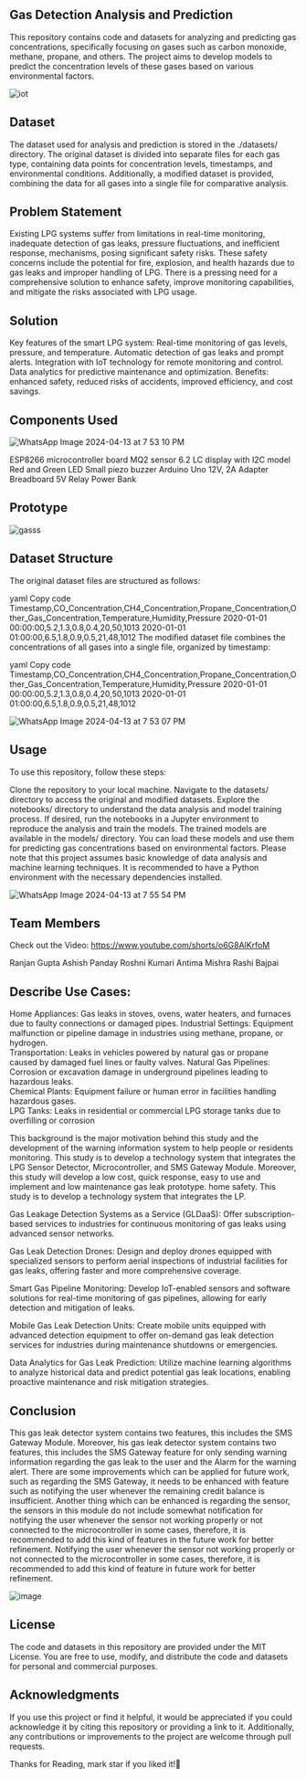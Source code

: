 ## Gas Detection Analysis and Prediction
This repository contains code and datasets for analyzing and predicting gas concentrations, specifically focusing on gases such as carbon monoxide, methane, propane, and others. The project aims to develop models to predict the concentration levels of these gases based on various environmental factors.

![iot](https://github.com/RSN601KRI/GasDetection/assets/106860359/9f988233-b638-494b-a7ba-ca97b1c12f59)

## Dataset
The dataset used for analysis and prediction is stored in the ./datasets/ directory. The original dataset is divided into separate files for each gas type, containing data points for concentration levels, timestamps, and environmental conditions. Additionally, a modified dataset is provided, combining the data for all gases into a single file for comparative analysis.
## Problem Statement
Existing LPG systems suffer from limitations in real-time monitoring, inadequate detection of gas leaks, pressure fluctuations, and inefficient response, mechanisms, posing significant safety risks. These safety concerns include the potential for fire, explosion, and health hazards due to gas leaks and improper handling of LPG. There is a pressing need for a comprehensive solution to enhance safety, improve monitoring capabilities, and mitigate the risks associated with LPG usage. 
## Solution 
Key features of the smart LPG system:
Real-time monitoring of gas levels, pressure, and
temperature.
Automatic detection of gas leaks and prompt alerts.
Integration with IoT technology for remote monitoring and
control.
Data analytics for predictive maintenance and optimization.
Benefits: enhanced safety, reduced risks of accidents, improved
efficiency, and cost savings.
## Components Used 

![WhatsApp Image 2024-04-13 at 7 53 10 PM](https://github.com/RSN601KRI/GasDetection/assets/106860359/656f3e4e-2b61-4333-bc7c-d546ba8f8a8c)

ESP8266 microcontroller board
MQ2 sensor
6.2 LC display with I2C model
Red and Green LED
Small piezo buzzer
Arduino Uno
12V, 2A Adapter
Breadboard
5V Relay
Power Bank

## Prototype
![gasss](https://github.com/RSN601KRI/GasDetection/assets/106860359/c3034890-096f-4f38-93dd-e5a93c70a15f)

## Dataset Structure
The original dataset files are structured as follows:

yaml
Copy code
Timestamp,CO_Concentration,CH4_Concentration,Propane_Concentration,Other_Gas_Concentration,Temperature,Humidity,Pressure
2020-01-01 00:00:00,5.2,1.3,0.8,0.4,20,50,1013
2020-01-01 01:00:00,6.5,1.8,0.9,0.5,21,48,1012
The modified dataset file combines the concentrations of all gases into a single file, organized by timestamp:

yaml
Copy code
Timestamp,CO_Concentration,CH4_Concentration,Propane_Concentration,Other_Gas_Concentration,Temperature,Humidity,Pressure
2020-01-01 00:00:00,5.2,1.3,0.8,0.4,20,50,1013
2020-01-01 01:00:00,6.5,1.8,0.9,0.5,21,48,1012

![WhatsApp Image 2024-04-13 at 7 53 07 PM](https://github.com/RSN601KRI/GasDetection/assets/106860359/350e2863-4b74-45bf-b9e9-b4892e39e282)

## Usage
To use this repository, follow these steps:

Clone the repository to your local machine.
Navigate to the datasets/ directory to access the original and modified datasets.
Explore the notebooks/ directory to understand the data analysis and model training process.
If desired, run the notebooks in a Jupyter environment to reproduce the analysis and train the models.
The trained models are available in the models/ directory. You can load these models and use them for predicting gas concentrations based on environmental factors.
Please note that this project assumes basic knowledge of data analysis and machine learning techniques. It is recommended to have a Python environment with the necessary dependencies installed.

![WhatsApp Image 2024-04-13 at 7 55 54 PM](https://github.com/RSN601KRI/GasDetection/assets/106860359/68591342-ee72-4cb9-a52d-9ad36c20f884)

## Team Members 

Check out the Video: https://www.youtube.com/shorts/o6G8AlKrfoM

Ranjan Gupta
Ashish Panday
Roshni Kumari
Antima Mishra
Rashi Bajpai

## Describe Use Cases:
Home Appliances: Gas leaks in stoves, ovens, water heaters, and furnaces due to faulty connections or damaged pipes. 
Industrial Settings: Equipment malfunction or pipeline damage in industries using methane, propane, or hydrogen.  
Transportation: Leaks in vehicles powered by natural gas or propane caused by damaged fuel lines or faulty valves. 
Natural Gas Pipelines: Corrosion or excavation damage in underground pipelines leading to hazardous leaks.  
Chemical Plants: Equipment failure or human error in facilities handling hazardous gases.  
LPG Tanks: Leaks in residential or commercial LPG storage tanks due to overfilling or corrosion 

This background is the major motivation behind this study and the development of the warning information system to help people or residents monitoring. This study is to develop a technology system that integrates the LPG Sensor Detector, Microcontroller, and SMS Gateway Module. Moreover, this study will develop a  low cost, quick response, easy to use and implement and low maintenance gas leak prototype. home safety. This study is to develop a technology system that integrates the LP.

Gas Leakage Detection Systems as a Service (GLDaaS): Offer subscription-based services to industries for continuous monitoring of gas leaks using advanced sensor networks.

Gas Leak Detection Drones: Design and deploy drones equipped with specialized sensors to perform aerial inspections of industrial facilities for gas leaks, offering faster and more comprehensive coverage.

Smart Gas Pipeline Monitoring: Develop IoT-enabled sensors and software solutions for real-time monitoring of gas pipelines, allowing for early detection and mitigation of leaks.

Mobile Gas Leak Detection Units: Create mobile units equipped with advanced detection equipment to offer on-demand gas leak detection services for industries during maintenance shutdowns or emergencies.

Data Analytics for Gas Leak Prediction: Utilize machine learning algorithms to analyze historical data and predict potential gas leak locations, enabling proactive maintenance and risk mitigation strategies.

## Conclusion

This gas leak detector system contains two features, this includes the SMS Gateway Module. Moreover, his gas leak detector system contains two features, this includes the SMS Gateway feature for only sending warning information regarding the gas leak to the user and the Alarm for the warning alert. There are some improvements which can be applied for future work, such as regarding the SMS Gateway, it needs to be enhanced with feature such as notifying the user whenever the remaining credit balance is insufficient. Another thing which can be enhanced is regarding the sensor, the sensors in this module do not include somewhat notification for notifying the user whenever the sensor not working properly or not connected to the microcontroller in some cases, therefore, it is recommended to add this kind of features in the future work for better refinement. Notifying the user whenever the sensor not working properly or not connected to the microcontroller in some cases, therefore, it is recommended to add this kind of feature in future work for better refinement.

![image](https://github.com/RSN601KRI/GasDetection/assets/106860359/ade5177e-9329-4824-bf84-f62290c2bee0)


## License
The code and datasets in this repository are provided under the MIT License. You are free to use, modify, and distribute the code and datasets for personal and commercial purposes.

## Acknowledgments
If you use this project or find it helpful, it would be appreciated if you could acknowledge it by citing this repository or providing a link to it. Additionally, any contributions or improvements to the project are welcome through pull requests.

Thanks for Reading, mark star if you liked it!🙌
